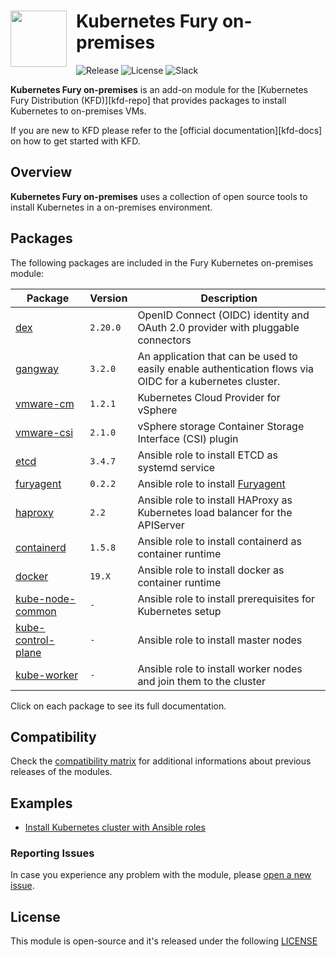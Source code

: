 <h1>
    <img src="https://github.com/sighupio/fury-distribution/blob/master/docs/assets/fury-epta-white.png?raw=true" align="left" width="90" style="margin-right: 15px"/>
    Kubernetes Fury on-premises
</h1>

![Release](https://img.shields.io/badge/Latest%20Release-v1.19.7-blue)
![License](https://img.shields.io/github/license/sighupio/fury-kubernetes-on-premises?label=License)
![Slack](https://img.shields.io/badge/slack-@kubernetes/fury-yellow.svg?logo=slack&label=Slack)

<!-- <KFD-DOCS> -->

**Kubernetes Fury on-premises** is an add-on module for the [Kubernetes Fury Distribution (KFD)][kfd-repo] that provides
packages to install Kubernetes to on-premises VMs.

If you are new to KFD please refer to the [official documentation][kfd-docs] on how to get started with KFD.

## Overview

**Kubernetes Fury on-premises** uses a collection of open source tools to install Kubernetes in a on-premises environment.

## Packages

The following packages are included in the Fury Kubernetes on-premises module:

| Package                                              | Version  | Description                                                                                              |
|------------------------------------------------------|----------|----------------------------------------------------------------------------------------------------------|
| [dex](katalog/dex)                                   | `2.20.0` | OpenID Connect (OIDC) identity and OAuth 2.0 provider with pluggable connectors                          |
| [gangway](katalog/gangway)                           | `3.2.0`  | An application that can be used to easily enable authentication flows via OIDC for a kubernetes cluster. |
| [vmware-cm](katalog/vmware-cm)                       | `1.2.1`  | Kubernetes Cloud Provider for vSphere                                                                    |
| [vmware-csi](katalog/vmware-csi)                     | `2.1.0`  | vSphere storage Container Storage Interface (CSI) plugin                                                 |
| [etcd](roles/etcd)                                   | `3.4.7`  | Ansible role to install ETCD as systemd service                                                          |
| [furyagent](roles/furyagent)                         | `0.2.2`  | Ansible role to install [Furyagent](https://github.com/sighupio/furyagent)                               |
| [haproxy](roles/haproxy)                             | `2.2`    | Ansible role to install HAProxy as Kubernetes load balancer for the APIServer                            |
| [containerd](roles/containerd)                       | `1.5.8`  | Ansible role to install containerd as container runtime                                                  |
| [docker](roles/docker)                               | `19.X`   | Ansible role to install docker as container runtime                                                      |
| [kube-node-common](roles/kube-node-common)           | `-`      | Ansible role to install prerequisites for Kubernetes setup                                               |
| [kube-control-plane](roles/kube-control-plane)       | `-`      | Ansible role to install master nodes                                                                     |
| [kube-worker](roles/kube-worker)                     | `-`      | Ansible role to install worker nodes and join them to the cluster                                        |

Click on each package to see its full documentation.

## Compatibility

Check the [compatibility matrix][compatibility-matrix] for additional informations about previous releases of the modules.

## Examples

- [Install Kubernetes cluster with Ansible roles](examples/playbooks)

<!-- Links -->

[compatibility-matrix]: https://github.com/sighupio/fury-kubernetes-on-premises/blob/master/docs/COMPATIBILITY_MATRIX.md

<!-- </KFD-DOCS> -->

<!-- <FOOTER> -->

### Reporting Issues

In case you experience any problem with the module, please [open a new issue](https://github.com/sighupio/fury-kubernetes-on-premises/issues/new/choose).

## License

This module is open-source and it's released under the following [LICENSE](LICENSE)

<!-- </FOOTER> -->
